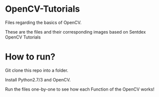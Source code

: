 # OpenCV-Tutorials
Files regarding the basics of OpenCV.

These are the files and their corresponding images based on Sentdex OpenCV Tutorials

# How to run?

Git clone this repo into a folder.

Install Python2.7/3 and OpenCV.

Run the files one-by-one to see how each Function of the OpenCV works!
